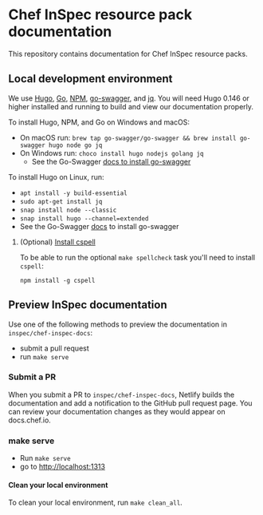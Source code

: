 <!-- markdownlint-disable MD002 -->
# Chef InSpec resource pack documentation

This repository contains documentation for Chef InSpec resource packs.

## Local development environment

We use [Hugo](https://gohugo.io/), [Go](https://golang.org/), [NPM](https://www.npmjs.com/),
[go-swagger](https://goswagger.io/install.html), and [jq](https://stedolan.github.io/jq/).
You will need Hugo 0.146 or higher installed and running to build and view our documentation properly.

To install Hugo, NPM, and Go on Windows and macOS:

- On macOS run: `brew tap go-swagger/go-swagger && brew install go-swagger hugo node go jq`
- On Windows run: `choco install hugo nodejs golang jq`
  - See the Go-Swagger [docs to install go-swagger](https://goswagger.io/install.html)

To install Hugo on Linux, run:

- `apt install -y build-essential`
- `sudo apt-get install jq`
- `snap install node --classic`
- `snap install hugo --channel=extended`
- See the Go-Swagger [docs](https://goswagger.io/install.html) to install go-swagger

1. (Optional) [Install cspell](https://github.com/streetsidesoftware/cspell/tree/master/packages/cspell)

    To be able to run the optional `make spellcheck` task you'll need to install `cspell`:

    ```shell
    npm install -g cspell
    ```

## Preview InSpec documentation

Use one of the following methods to preview the documentation in `inspec/chef-inspec-docs`:

- submit a pull request
- run `make serve`

### Submit a PR

When you submit a PR to `inspec/chef-inspec-docs`, Netlify builds the documentation
and add a notification to the GitHub pull request page. You can review your
documentation changes as they would appear on docs.chef.io.

### make serve

- Run `make serve`
- go to <http://localhost:1313>

#### Clean your local environment

To clean your local environment, run `make clean_all`.
